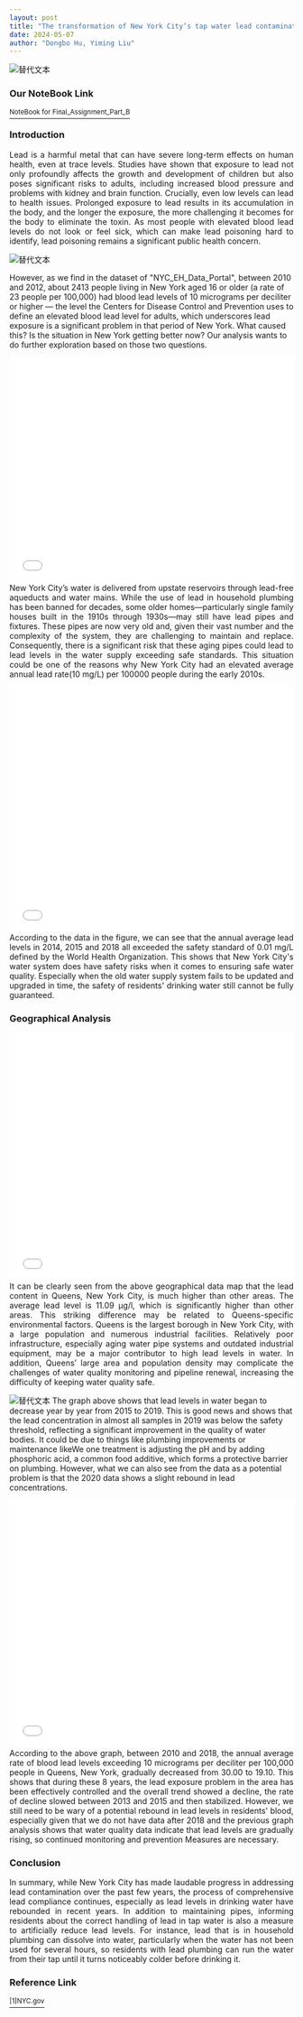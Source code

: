 ```yaml
---
layout: post
title: "The transformation of New York City’s tap water lead contamination problem"
date: 2024-05-07
author: "Dongbo Hu, Yiming Liu"
---
```



![替代文本](/assets/image/NYC.webp)
### Our NoteBook Link
<a href="https://github.com/jingjing05290/806FinalProject/blob/master/Final_Assignment_Part_B(Include%20Website%20Link).ipynb"><sup>NoteBook for Final_Assignment_Part_B</sup></a>


### Introduction
<div style="text-align: justify;margin-bottom: 10px;">
Lead is a harmful metal that can have severe long-term effects on human health, even at trace levels. Studies have shown that exposure to lead not only profoundly affects the growth and development of children but also poses significant risks to adults, including increased blood pressure and problems with kidney and brain function. Crucially, even low levels can lead to health issues. Prolonged exposure to lead results in its accumulation in the body, and the longer the exposure, the more challenging it becomes for the body to eliminate the toxin. As most people with elevated blood lead levels do not look or feel sick, which can make lead poisoning hard to identify, lead poisoning remains a significant public health concern.
</div>

![替代文本](/assets/image/PP1.jpg)

However, as we find in the dataset of "NYC_EH_Data_Portal", between 2010 and 2012, about 2413 people living in New York aged 16 or older (a rate of 23 people per 100,000) had blood lead levels of 10 micrograms per deciliter or higher — the level the Centers for Disease Control and Prevention uses to define an elevated blood lead level for adults, which underscores lead exposure is a significant problem in that period of New York. What caused this? Is the situation in New York getting better now? Our analysis wants to do further exploration based on those two questions.

<iframe src="assets/image/lead_exposure_rates.html" height="400px" width="100%" style="border:none;" allowfullscreen="allowfullscreen">
  </iframe>
  
<div style="text-align: justify;margin-bottom: 10px;">
New York City’s water is delivered from upstate reservoirs through lead-free aqueducts and water mains. While the use of lead in household plumbing has been banned for decades, some older homes—particularly single family houses built in the 1910s through 1930s—may still have lead pipes and fixtures.  These pipes are now very old and, given their vast number and the complexity of the system, they are challenging to maintain and replace. Consequently, there is a significant risk that these aging pipes could lead to lead levels in the water supply exceeding safe standards. This situation could be one of the reasons why New York City had an elevated average annual lead rate(10 mg/L)  per 100000 people during the early 2010s.
</div>



<iframe src="assets/image/lead_concentration3.html" height="440px" width="100%" style="border:none;" allowfullscreen="allowfullscreen">
  </iframe>
<div style="text-align: justify;margin-bottom: 10px;">
According to the data in the figure, we can see that the annual average lead levels in 2014, 2015 and 2018 all exceeded the safety standard of 0.01 mg/L defined by the World Health Organization. This shows that New York City's water system does have safety risks when it comes to ensuring safe water quality. Especially when the old water supply system fails to be updated and upgraded in time, the safety of residents' drinking water still cannot be fully guaranteed.
</div>


### Geographical Analysis
<iframe src="assets/image/nyc_lead_levels_choropleth.html" height="440px" width="100%" style="border:none;" allowfullscreen="allowfullscreen">
  </iframe>
<div style="text-align: justify;margin-bottom: 10px;">
It can be clearly seen from the above geographical data map that the lead content in Queens, New York City, is much higher than other areas. The average lead level is 11.09 µg/l, which is significantly higher than other areas. This striking difference may be related to Queens-specific environmental factors. Queens is the largest borough in New York City, with a large population and numerous industrial facilities. Relatively poor infrastructure, especially aging water pipe systems and outdated industrial equipment, may be a major contributor to high lead levels in water. In addition, Queens’ large area and population density may complicate the challenges of water quality monitoring and pipeline renewal, increasing the difficulty of keeping water quality safe.
</div>


![替代文本](/assets/image/Lead_Concentration_Queens.png)
The graph above shows that lead levels in water began to decrease year by year from 2015 to 2019. This is good news and shows that the lead concentration in almost all samples in 2019 was below the safety threshold, reflecting a significant improvement in the quality of water bodies. It could be due to things like plumbing improvements or maintenance likeWe one treatment is adjusting the pH and by adding phosphoric acid, a common food additive, which forms a protective barrier on plumbing. However, what we can also see from the data as a potential problem is that the 2020 data shows a slight rebound in lead concentrations.


<iframe src="assets/image/lead_exposure_queens_20104.html" height="440px" width="100%" style="border:none;" allowfullscreen="allowfullscreen">
  </iframe>

<div style="text-align: justify;margin-bottom: 10px;">
According to the above graph, between 2010 and 2018, the annual average rate of blood lead levels exceeding 10 micrograms per deciliter per 100,000 people in Queens, New York, gradually decreased from 30.00 to 19.10. This shows that during these 8 years, the lead exposure problem in the area has been effectively controlled and the overall trend showed a decline, the rate of decline slowed between 2013 and 2015 and then stabilized. However, we still need to be wary of a potential rebound in lead levels in residents' blood, especially given that we do not have data after 2018 and the previous graph analysis shows that water quality data indicate that lead levels are gradually rising, so continued monitoring and prevention Measures are necessary.
</div>



### Conclusion
<div style="text-align: justify;margin-bottom: 10px;">
In summary, while New York City has made laudable progress in addressing lead contamination over the past few years, the process of comprehensive lead compliance continues, especially as lead levels in drinking water have rebounded in recent years. In addition to maintaining pipes, informing residents about the correct handling of lead in tap water is also a measure to artificially reduce lead levels. For instance, lead that is in household plumbing can dissolve into water, particularly when the water has not been used for several hours, so residents with lead plumbing can run the water from their tap until it turns noticeably colder before drinking it.
</div>

### Reference Link
<a href="https://www.nyc.gov/site/dep/water/lead-in-household-plumbing-faq.page"><sup>[1]NYC.gov</sup></a>

